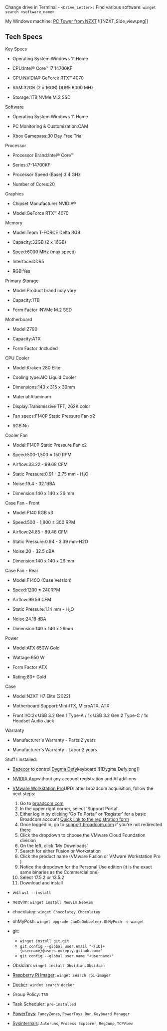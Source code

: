 
Change drive in Terminal - `<Drive_Letter>:`
Find various software: `winget search <software_name>`

My Windows machine: [PC Tower from NZXT](https://nzxt.com/product/player-pc-770-edition) ![[NZXT_Side_view.png]]
## Tech Specs

Key Specs

- Operating System:Windows 11 Home
    
- CPU:Intel® Core™ i7 14700KF
    
- GPU:NVIDIA® GeForce RTX™ 4070
    
- RAM:32GB (2 x 16GB) DDR5 6000 MHz
    
- Storage:1TB NVMe M.2 SSD
    

Software

- Operating System:Windows 11 Home
    
- PC Monitoring & Customization:CAM
    
- Xbox Gamepass:30 Day Free Trial
    

Processor

- Processor Brand:Intel® Core™
    
- Series:i7-14700KF
    
- Processor Speed (Base):3.4 GHz
    
- Number of Cores:20
    

Graphics

- Chipset Manufacturer:NVIDIA®
    
- Model:GeForce RTX™ 4070
    

Memory

- Model:Team T-FORCE Delta RGB
    
- Capacity:32GB (2 x 16GB)
    
- Speed:6000 MHz (max speed)
    
- Interface:DDR5
    
- RGB:Yes
    

Primary Storage

- Model:Product brand may vary
    
- Capacity:1TB
    
- Form Factor :NVMe M.2 SSD
    

Motherboard

- Model:Z790
    
- Capacity:ATX
    
- Form Factor :Included
    

CPU Cooler

- Model:Kraken 280 Elite
    
- Cooling type:AIO Liquid Cooler
    
- Dimensions:143 x 315 x 30mm
    
- Material:Aluminum
    
- Display:Transmissive TFT, 262K color
    
- Fan specs:F140P Static Pressure Fan x2
    
- RGB:No
    

Cooler Fan

- Model:F140P Static Pressure Fan x2
    
- Speed:500-1,500 ± 150 RPM
    
- Airflow:33.22 - 99.68 CFM
    
- Static Pressure:0.91 - 2.75 mm - H₂O
    
- Noise:19.4 - 32.1dBA
    
- Dimension:140 x 140 x 26 mm
    

Case Fan - Front

- Model:F140 RGB x3
    
- Speed:500 - 1,800 ± 300 RPM
    
- Airflow:24.85 - 89.48 CFM
    
- Static Pressure:0.94 - 3.39 mm-H2O
    
- Noise:20 - 32.5 dBA
    
- Dimension:140 x 140 x 26 mm
    

Case Fan - Rear

- Model:F140Q (Case Version)
    
- Speed:1200 ± 240RPM
    
- Airflow:99.56 CFM
    
- Static Pressure:1.14 mm - H₂O
    
- Noise:24.18 dBA
    
- Dimension:140 x 140 x 26mm
    

Power

- Model:ATX 650W Gold
    
- Wattage:650 W
    
- Form Factor:ATX
    
- Rating:80+ Gold
    

Case

- Model:NZXT H7 Elite (2022)
    
- Motherboard Support:Mini-ITX, MicroATX, ATX
    
- Front I/O:2x USB 3.2 Gen 1 Type-A / 1x USB 3.2 Gen 2 Type-C / 1x Headset Audio Jack
    

Warranty

- Manufacturer's Warranty - Parts:2 years
    
- Manufacturer's Warranty - Labor:2 years



Stuff I installed:

- [Bazecor](https://github.com/Dygmalab/Bazecor/releases) to control [Dygma Defy](https://dygma.com/pages/defy)keyboard ![[Dygma Defy.png]]

- [NVIDIA App](https://www.nvidia.com/en-us/software/nvidia-app/)without any account registration and AI add-ons

- [VMware Workstation Pro](https://blogs.vmware.com/workstation/2024/05/vmware-workstation-pro-now-available-free-for-personal-use.html)UPD: after broadcom acquisition, follow the next steps:
	1. Go to [broadcom.com](https://www.broadcom.com/)
	2. In the upper right corner, select 'Support Portal'
	3. Either log in by clicking 'Go To Portal' or 'Register' for a basic Broadcom account [Quick link to the registration form](https://profile.broadcom.com/web/registration)
	4. Once logged in, go to [support.broadcom.com](https://support.broadcom.com/) if you're not redirected there
	5. Click the dropdown to choose the VMware Cloud Foundation division
	6. On the left, click 'My Downloads'
	7. Search for either Fusion or Workstation
	8. Click the product name (VMware Fusion or VMware Workstation Pro )
	9. Notice the dropdown for the Personal Use edition (it is the exact same binaries as the Commercial one)
	10. Select 17.5.2 or 13.5.2
	11. Download and install

- wsl: `wsl --install`
- neovim: `winget install Neovim.Neovim`
- chocolatey: `winget Chocolatey.Chocolatey`
- ohMyPosh: `winget upgrade JanDeDobbeleer.OhMyPosh -s winget`
- git:
	- `winget install git.git`
	- `git config --global user.email "<{ID}+{username}@users.noreply.github.com>"`
	- `git config --global user.name "<username>"`
- Obsidian: `winget install Obsidian.Obsidian`
- [Raspberry Pi Imager](https://www.raspberrypi.com/software/): `winget search rpi-imager`
- [Docker](https://docs.docker.com/desktop/install/windows-install/): `windet search docker`
- Group Policy: `TBD`
- Task Scheduler: `pre-installed`
- [PowerToys](https://learn.microsoft.com/en-us/windows/powertoys/): `FancyZones`, `PowerToys Run`, `Keyboard Manager`
- [Sysinternals](https://learn.microsoft.com/en-us/sysinternals/): `Autoruns`, `Process Explorer`, `RegJump`, `TCPView` 
